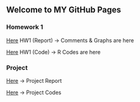 ## Welcome to MY GitHub Pages

### Homework 1

[Here](IE360_HW1.html) HW1 (Report) -> Comments & Graphs are here 

[Here](HW1_R_Code.ipynb) HW1 (Code) -> R Codes are here

### Project
[Here](IE360_Project_Report(6).html) -> Project Report

[Here](Project5.ipynb) -> Project Codes

